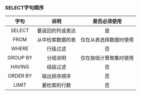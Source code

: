 ### SELECT字句顺序



|   字句   |       说明       |      是否必须使用      |
| :------: | :--------------: | :--------------------: |
|  SELECT  | 要返回的列或表达 |           是           |
|   FROM   | 从中检索数据的表 | 仅在从表选择数据时使用 |
|  WHERE   |     行级过滤     |           否           |
| GROUP BY |     分组说明     | 仅在按组计算聚集时使用 |
|  HAVING  |     组级过滤     |           否           |
| ORDER BY |   输出排序顺序   |           否           |
|  LIMIT   |   要检索的行数   |           否           |

